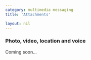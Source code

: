 ```yaml
---
category: multimedia messaging
title: 'Attachments'

layout: nil
---
```


### Photo, video, location and voice

Coming soon...